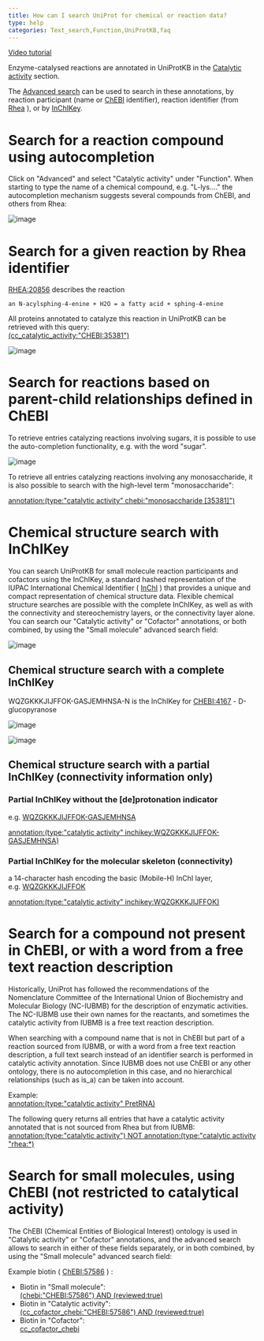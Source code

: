 ```yaml
---
title: How can I search UniProt for chemical or reaction data?
type: help
categories: Text_search,Function,UniProtKB,faq
---
```


[Video tutorial](https://www.youtube.com/watch?v=5eW-eZJ08wc)

Enzyme-catalysed reactions are annotated in UniProtKB in the [Catalytic activity](https://www.uniprot.org/help/catalytic_activity) section.

The [Advanced search](https://www.uniprot.org/help/advanced_search) can be used to search in these annotations, by reaction participant (name or [ChEBI](https://www.ebi.ac.uk/chebi/) identifier), reaction identifier (from [Rhea](https://www.rhea-db.org/) ), or by [InChIKey](https://en.wikipedia.org/wiki/International_Chemical_Identifier#InChIKey).

# Search for a reaction compound using autocompletion

Click on "Advanced" and select "Catalytic activity" under "Function". When starting to type the name of a chemical compound, e.g. "L-lys.…" the autocompletion mechanism suggests several compounds from ChEBI, and others from Rhea:

![image](https://github.com/ebi-uniprot/uniprot-manual/raw/main/images/chem_search.png)

# Search for a given reaction by Rhea identifier

[RHEA:20856](https://www.rhea-db.org/reaction?id=20856) describes the reaction

    an N-acylsphing-4-enine + H2O = a fatty acid + sphing-4-enine

All proteins annotated to catalyze this reaction in UniProtKB can be retrieved with this query:  
[(cc_catalytic_activity:"CHEBI:35381")](https://www.uniprot.org/uniprotkb?query=(cc_catalytic_activity:%22rhea:20856%22))

![image](https://github.com/ebi-uniprot/uniprot-manual/raw/main/images/chem_rhea.png)

# Search for reactions based on parent-child relationships defined in ChEBI

To retrieve entries catalyzing reactions involving sugars, it is possible to use the auto-completion functionality, e.g. with the word "sugar".

![image](https://github.com/ebi-uniprot/uniprot-manual/raw/main/images/chem_data_1a.png)

To retrieve all entries catalyzing reactions involving any monosaccharide, it is also possible to search with the high-level term "monosaccharide":

[annotation:(type:"catalytic activity" chebi:"monosaccharide \[35381\]")](https://www.uniprot.org/uniprotkb?query=(cc_catalytic_activity:%22CHEBI:35381%22))

# Chemical structure search with InChIKey

You can search UniProtKB for small molecule reaction participants and cofactors using the InChIKey, a standard hashed representation of the IUPAC International Chemical Identifier ( [InChI](https://www.inchi-trust.org/about-the-inchi-standard/) ) that provides a unique and compact representation of chemical structure data. Flexible chemical structure searches are possible with the complete InChIKey, as well as with the connectivity and stereochemistry layers, or the connectivity layer alone. You can search our "Catalytic activity" or "Cofactor" annotations, or both combined, by using the "Small molecule" advanced search field:

![image](https://github.com/ebi-uniprot/uniprot-manual/raw/main/images/chem_data_2a.png)

## Chemical structure search with a complete InChIKey

WQZGKKKJIJFFOK-GASJEMHNSA-N is the InChIKey for [CHEBI:4167](https://www.ebi.ac.uk/chebi/searchId.do?chebiId=CHEBI:4167) - D-glucopyranose

![image](https://github.com/ebi-uniprot/uniprot-manual/raw/main/images/chemical_data_search-6.png)

![image](https://github.com/ebi-uniprot/uniprot-manual/raw/main/images/chemical_data_search-7.png)

## Chemical structure search with a partial InChIKey (connectivity information only)

### Partial InChIKey without the \[de\]protonation indicator

e.g. [WQZGKKKJIJFFOK-GASJEMHNSA](https://www.ebi.ac.uk/chebi/advancedSearchFT.do?searchString=WQZGKKKJIJFFOK-GASJEMHNSA)

[annotation:(type:"catalytic activity" inchikey:WQZGKKKJIJFFOK-GASJEMHNSA)](https://www.uniprot.org/uniprotkb?query=annotation%3A%28type%3A%22catalytic+activity%22+inchikey%3AWQZGKKKJIJFFOK-GASJEMHNSA%29)

### Partial InChIKey for the molecular skeleton (connectivity)

a 14-character hash encoding the basic (Mobile-H) InChI layer, e.g. [WQZGKKKJIJFFOK](https://www.ebi.ac.uk/chebi/advancedSearchFT.do?searchString=WQZGKKKJIJFFOK)

[annotation:(type:"catalytic activity" inchikey:WQZGKKKJIJFFOK)](https://www.uniprot.org/uniprotkb?query=annotation%3A%28type%3A%22catalytic+activity%22+inchikey%3AWQZGKKKJIJFFOK%29)

# Search for a compound not present in ChEBI, or with a word from a free text reaction description

Historically, UniProt has followed the recommendations of the Nomenclature Committee of the International Union of Biochemistry and Molecular Biology (NC-IUBMB) for the description of enzymatic activities. The NC-IUBMB use their own names for the reactants, and sometimes the catalytic activity from IUBMB is a free text reaction description.

When searching with a compound name that is not in ChEBI but part of a reaction sourced from IUBMB, or with a word from a free text reaction description, a full text search instead of an identifier search is performed in catalytic activity annotation. Since IUBMB does not use ChEBI or any other ontology, there is no autocompletion in this case, and no hierarchical relationships (such as is_a) can be taken into account.

Example:  
[annotation:(type:"catalytic activity" PretRNA)](https://www.uniprot.org/uniprotkb?query=annotation%3A%28type%3A%22catalytic+activity%22+PretRNA%29)

The following query returns all entries that have a catalytic activity annotated that is not sourced from Rhea but from IUBMB:  
[annotation:(type:"catalytic activity") NOT annotation:(type:"catalytic activity "rhea:\*)](https://www.uniprot.org/uniprotkb?query=annotation%3A%28type%3A%22catalytic+activity%22%29+NOT+annotation%3A%28type%3A%22catalytic+activity%22+rhea%3A%2A%29)

# Search for small molecules, using ChEBI (not restricted to catalytical activity)

The ChEBI (Chemical Entities of Biological Interest) ontology is used in "Catalytic activity" or "Cofactor" annotations, and the advanced search allows to search in either of these fields separately, or in both combined, by using the "Small molecule" advanced search field:

Example biotin ( [ChEBI:57586](https://www.ebi.ac.uk/chebi/searchId.do?chebiId=CHEBI:57586) ) :

- Biotin in "Small molecule":  
[(chebi:"CHEBI:57586") AND (reviewed:true)](https://www.uniprot.org/uniprotkb?query=(chebi:%22CHEBI:57586%22)%20AND%20(reviewed:true))
- Biotin in "Catalytic activity":  
[(cc_cofactor_chebi:"CHEBI:57586") AND (reviewed:true)](https://wwww.uniprot.org/uniprotkb?query=(cc_cofactor_chebi:%22CHEBI:57586%22)%20AND%20(reviewed:true))
- Biotin in "Cofactor":  
[cc_cofactor_chebi](https://www.uniprot.org/uniprotkb?query=(cc_cofactor_chebi:%22CHEBI:57586%22)%20AND%20(reviewed:true))
